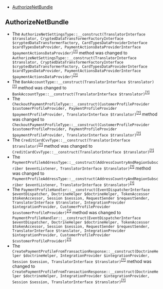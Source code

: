 - [AuthorizeNetBundle](#authorizenetbundle)

AuthorizeNetBundle
------------------
* The `AuthorizeNetSettingsType::__construct(TranslatorInterface $translator, CryptedDataTransformerFactoryInterface $cryptedDataTransformerFactory, CardTypesDataProviderInterface $cardTypesDataProvider, PaymentActionsDataProviderInterface $paymentActionsDataProvider)`<sup>[[?]](https://github.com/oroinc/OroAuthorizeNetBundle/tree/3.1.0/Form/Type/AuthorizeNetSettingsType.php#L57 "Oro\Bundle\AuthorizeNetBundle\Form\Type\AuthorizeNetSettingsType")</sup> method was changed to `AuthorizeNetSettingsType::__construct(TranslatorInterface $translator, CryptedDataTransformerFactoryInterface $cryptedDataTransformerFactory, CardTypesDataProviderInterface $cardTypesDataProvider, PaymentActionsDataProviderInterface $paymentActionsDataProvider)`<sup>[[?]](https://github.com/oroinc/OroAuthorizeNetBundle/tree/4.0.0/Form/Type/AuthorizeNetSettingsType.php#L57 "Oro\Bundle\AuthorizeNetBundle\Form\Type\AuthorizeNetSettingsType")</sup>
* The `BankAccountType::__construct(TranslatorInterface $translator)`<sup>[[?]](https://github.com/oroinc/OroAuthorizeNetBundle/tree/3.1.0/Form/Type/BankAccountType.php#L31 "Oro\Bundle\AuthorizeNetBundle\Form\Type\BankAccountType")</sup> method was changed to `BankAccountType::__construct(TranslatorInterface $translator)`<sup>[[?]](https://github.com/oroinc/OroAuthorizeNetBundle/tree/4.0.0/Form/Type/BankAccountType.php#L31 "Oro\Bundle\AuthorizeNetBundle\Form\Type\BankAccountType")</sup>
* The `CheckoutPaymentProfileType::__construct(CustomerProfileProvider $customerProfileProvider, PaymentProfileProvider $paymentProfileProvider, TranslatorInterface $translator)`<sup>[[?]](https://github.com/oroinc/OroAuthorizeNetBundle/tree/3.1.0/Form/Type/CheckoutPaymentProfileType.php#L37 "Oro\Bundle\AuthorizeNetBundle\Form\Type\CheckoutPaymentProfileType")</sup> method was changed to `CheckoutPaymentProfileType::__construct(CustomerProfileProvider $customerProfileProvider, PaymentProfileProvider $paymentProfileProvider, TranslatorInterface $translator)`<sup>[[?]](https://github.com/oroinc/OroAuthorizeNetBundle/tree/4.0.0/Form/Type/CheckoutPaymentProfileType.php#L37 "Oro\Bundle\AuthorizeNetBundle\Form\Type\CheckoutPaymentProfileType")</sup>
* The `CreditCardCvvType::__construct(TranslatorInterface $translator)`<sup>[[?]](https://github.com/oroinc/OroAuthorizeNetBundle/tree/3.1.0/Form/Type/CreditCardCvvType.php#L27 "Oro\Bundle\AuthorizeNetBundle\Form\Type\CreditCardCvvType")</sup> method was changed to `CreditCardCvvType::__construct(TranslatorInterface $translator)`<sup>[[?]](https://github.com/oroinc/OroAuthorizeNetBundle/tree/4.0.0/Form/Type/CreditCardCvvType.php#L26 "Oro\Bundle\AuthorizeNetBundle\Form\Type\CreditCardCvvType")</sup>
* The `PaymentProfileAddressType::__construct(AddressCountryAndRegionSubscriber $eventListener, TranslatorInterface $translator)`<sup>[[?]](https://github.com/oroinc/OroAuthorizeNetBundle/tree/3.1.0/Form/Type/PaymentProfileAddressType.php#L41 "Oro\Bundle\AuthorizeNetBundle\Form\Type\PaymentProfileAddressType")</sup> method was changed to `PaymentProfileAddressType::__construct(AddressCountryAndRegionSubscriber $eventListener, TranslatorInterface $translator)`<sup>[[?]](https://github.com/oroinc/OroAuthorizeNetBundle/tree/4.0.0/Form/Type/PaymentProfileAddressType.php#L41 "Oro\Bundle\AuthorizeNetBundle\Form\Type\PaymentProfileAddressType")</sup>
* The `PaymentProfileHandler::__construct(EventDispatcherInterface $eventDispatcher, DoctrineHelper $doctrineHelper, TokenAccessor $tokenAccessor, Session $session, RequestSender $requestSender, TranslatorInterface $translator, IntegrationProvider $integrationProvider, CustomerProfileProvider $customerProfileProvider)`<sup>[[?]](https://github.com/oroinc/OroAuthorizeNetBundle/tree/3.1.0/Form/Handler/PaymentProfileHandler.php#L59 "Oro\Bundle\AuthorizeNetBundle\Form\Handler\PaymentProfileHandler")</sup> method was changed to `PaymentProfileHandler::__construct(EventDispatcherInterface $eventDispatcher, DoctrineHelper $doctrineHelper, TokenAccessor $tokenAccessor, Session $session, RequestSender $requestSender, TranslatorInterface $translator, IntegrationProvider $integrationProvider, CustomerProfileProvider $customerProfileProvider)`<sup>[[?]](https://github.com/oroinc/OroAuthorizeNetBundle/tree/4.0.0/Form/Handler/PaymentProfileHandler.php#L59 "Oro\Bundle\AuthorizeNetBundle\Form\Handler\PaymentProfileHandler")</sup>
* The `CreatePaymentProfileFromTransactionResponse::__construct(DoctrineHelper $doctrineHelper, IntegrationProvider $integrationProvider, Session $session, TranslatorInterface $translator)`<sup>[[?]](https://github.com/oroinc/OroAuthorizeNetBundle/tree/3.1.0/EventListener/CreatePaymentProfileFromTransactionResponse.php#L41 "Oro\Bundle\AuthorizeNetBundle\EventListener\CreatePaymentProfileFromTransactionResponse")</sup> method was changed to `CreatePaymentProfileFromTransactionResponse::__construct(DoctrineHelper $doctrineHelper, IntegrationProvider $integrationProvider, Session $session, TranslatorInterface $translator)`<sup>[[?]](https://github.com/oroinc/OroAuthorizeNetBundle/tree/4.0.0/EventListener/CreatePaymentProfileFromTransactionResponse.php#L41 "Oro\Bundle\AuthorizeNetBundle\EventListener\CreatePaymentProfileFromTransactionResponse")</sup>

